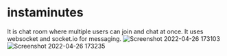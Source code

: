 # instaminutes
It is chat room where multiple users can join and chat at once.
It uses websocket and socket.io for messaging.
![Screenshot 2022-04-26 173103](https://user-images.githubusercontent.com/82268257/165375145-58b47f52-4b9a-4ae5-b8e1-3ca443d64ee4.png)
![Screenshot 2022-04-26 173235](https://user-images.githubusercontent.com/82268257/165375148-b0aa47ac-b5ee-4cbe-a236-12d0f59600a3.png)
